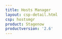 ```yaml
---
title: Hosts Manager
layout: csp-detail.html
csp: hostsmgr
product: Stagenow
productversion: '2.6'
---
```







